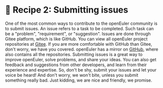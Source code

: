 # 🤖 Recipe 2: Submitting issues

One of the most common ways to contribute to the openEuler community is to submit issues. An issue refers to a task to be completed. Such task can be a "problem", "requirement", or "suggestion". Issues are done through Gitee platform, which is like GitHub. You can view all openEuler project repositories at [Gitee](https://gitee.com/openeuler). If you are more comfortable with GitHub than Gitee, don't worry, we have you covered. openEuler has a mirror on [GitHub](https://github.com/openeuler-mirror), where also contains all the repositories. Submitting issues is a great way to improve openEuler, solve problems, and share your ideas. You can also get feedback and suggestions from other developers, and learn from their experience and expertise. So, don't be shy, submit your issues and let your voice be heard! And don't worry, we won't bite, unless you submit something really bad. Just kidding, we are nice and friendly, we promise.
